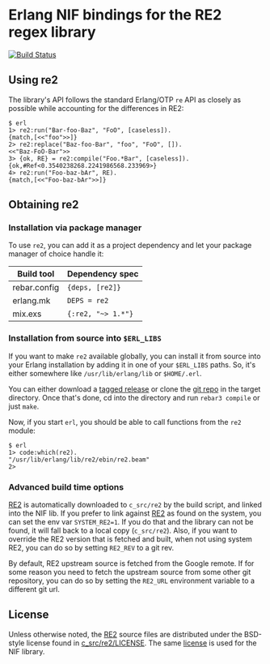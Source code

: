 Erlang NIF bindings for the RE2 regex library
=============================================


[![Build Status](https://dev.azure.com/dukesoferl/re2erl/_apis/build/status/dukesoferl.re2?branchName=master)](https://dev.azure.com/dukesoferl/re2erl/_build/latest?definitionId=1&branchName=master)

Using re2
---------

The library\'s API follows the standard Erlang/OTP `re` API as closely
as possible while accounting for the differences in RE2:

```
$ erl
1> re2:run("Bar-foo-Baz", "FoO", [caseless]).
{match,[<<"foo">>]}
2> re2:replace("Baz-foo-Bar", "foo", "FoO", []).
<<"Baz-FoO-Bar">>
3> {ok, RE} = re2:compile("Foo.*Bar", [caseless]).
{ok,#Ref<0.3540238268.2241986568.233969>}
4> re2:run("Foo-baz-bAr", RE).
{match,[<<"Foo-baz-bAr">>]}
```

Obtaining re2
-------------

### Installation via package manager

To use `re2`, you can add it as a project dependency and let your
package manager of choice handle it:

| Build tool   | Dependency spec    |
| ----------   | ---------------    |
| rebar.config | `{deps, [re2]}`    |
| erlang.mk    | `DEPS = re2`       |
| mix.exs      | `{:re2, "~> 1.*"}` |

### Installation from source into `$ERL_LIBS`

If you want to make `re2` available globally, you can install it from
source into your Erlang installation by adding it in one of your
`$ERL_LIBS` paths. So, it\'s either somewhere like `/usr/lib/erlang/lib`
or `$HOME/.erl`.

You can either download a [tagged release](https://github.com/tuncer/re2/releases) or clone
the [git repo](https://github.com/tuncer/re2) in the target directory. Once
that\'s done, cd into the directory and run `rebar3 compile` or just
`make`.

Now, if you start `erl`, you should be able to call functions from the
`re2` module:

```
$ erl
1> code:which(re2).
"/usr/lib/erlang/lib/re2/ebin/re2.beam"
2>
```

### Advanced build time options

[RE2](https://github.com/google/re2) is automatically downloaded to
`c_src/re2` by the build script, and linked into the NIF lib. If you
prefer to link against [RE2](https://github.com/google/re2) as found on
the system, you can set the env var `SYSTEM_RE2=1`. If you do that and
the library can not be found, it will fall back to a local copy
(`c_src/re2`). Also, if you want to override the RE2 version that is
fetched and built, when not using system RE2, you can do so by setting
`RE2_REV` to a git rev.

By default, RE2 upstream source is fetched from the Google remote. If
for some reason you need to fetch the upstream source from some other
git repository, you can do so by setting the `RE2_URL` environment
variable to a different git url.

License
-------

Unless otherwise noted, the [RE2](https://github.com/google/re2) source
files are distributed under the BSD-style license found in
[c\_src/re2/LICENSE](https://raw.githubusercontent.com/google/re2/master/LICENSE).
The same
[license](https://raw.githubusercontent.com/tuncer/re2/master/LICENSE)
is used for the NIF library.
